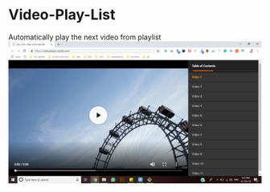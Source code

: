 # Video-Play-List
Automatically play the next video from playlist
<img src="sshots/videoplayer.png" alt="video player"/>
